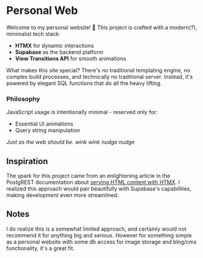 # Personal Web

Welcome to my personal website! 🚀 This project is crafted with a modern(?), minimalist tech stack:

- **HTMX** for dynamic interactions
- **Supabase** as the backend platform
- **View Transitions API** for smooth animations

What makes this site special? There's no traditional templating engine, no complex build processes, and technically no traditional server. Instead, it's powered by elegant SQL functions that do all the heavy lifting.

### Philosophy

JavaScript usage is intentionally minimal - reserved only for:

- Essential UI animations
- Query string manipulation

_Just as the web should be. *wink wink nudge nudge*_

## Inspiration

The spark for this project came from an enlightening article in the PostgREST documentation about [serving HTML content with HTMX](https://docs.postgrest.org/en/stable/how-tos/providing-html-content-using-htmx.html). I realized this approach would pair beautifully with Supabase's capabilities, making development even more streamlined.

## Notes

I do realize this is a somewhat limited approach, and certainly would not recommend it for anything big and serious. However for something simple as a personal website with some db access for image storage and blog/cms functionality, it's a great fit.
